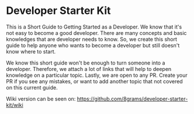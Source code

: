 # Developer Starter Kit

This is a Short Guide to Getting Started as a Developer. We know that it's not easy to become a good developer. There are many concepts and basic knowledges that are developer needs to know. So, we create this short guide to help anyone who wants to become a developer but still doesn't know where to start. 

We know this short guide won't be enough to turn someone into a developer. Therefore, we attach a lot of links that will help to deepen knowledge on a particular topic. Lastly, we are open to any PR. Create your PR if you see any mistakes, or want to add another topic that not covered on this current guide.

Wiki version can be seen on: https://github.com/8grams/developer-starter-kit/wiki
